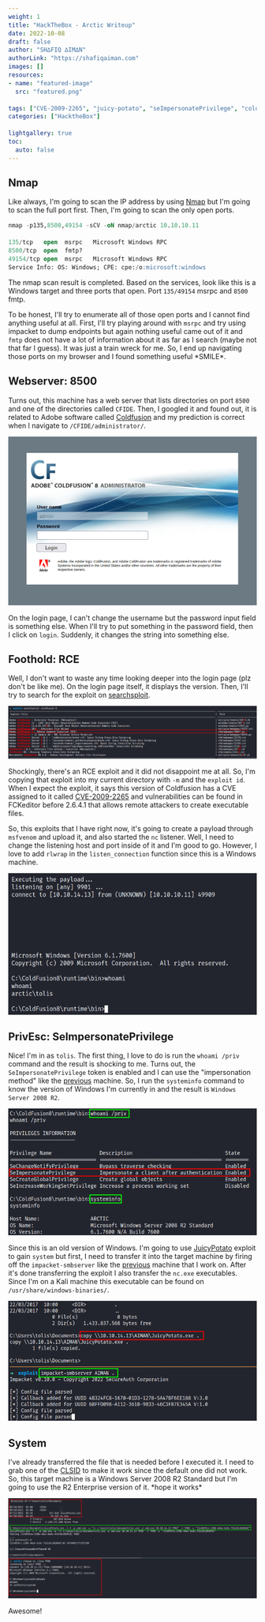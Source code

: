 ```yaml
---
weight: 1
title: "HackTheBox - Arctic Writeup"
date: 2022-10-08
draft: false
author: "SH∆FIQ ∆IM∆N"
authorLink: "https://shafiqaiman.com"
images: []
resources:
- name: "featured-image"
  src: "featured.png"

tags: ["CVE-2009-2265", "juicy-potato", "seImpersonatePrivilege", "coldfusion", "rce", "smbserver.py", "upload-vuln", "lfi", "jsp-reverse-shell", "msfvenom"]
categories: ["HacktheBox"]

lightgallery: true
toc:
  auto: false
---
```


## Nmap
Like always, I'm going to scan the IP address by using [Nmap](https://nmap.org/) but I'm going to scan the full port first. Then, I'm going to scan the only open ports.

```sql
nmap -p135,8500,49154 -sCV -oN nmap/arctic 10.10.10.11

135/tcp   open  msrpc   Microsoft Windows RPC
8500/tcp  open  fmtp?
49154/tcp open  msrpc   Microsoft Windows RPC
Service Info: OS: Windows; CPE: cpe:/o:microsoft:windows
```

The nmap scan result is completed. Based on the services, look like this is a Windows target and three ports that open. Port `135/49154` msrpc and `8500` fmtp.

To be honest, I'll try to enumerate all of those open ports and I cannot find anything useful at all. First, I'll try playing around with `msrpc` and try using impacket to dump endpoints but again nothing useful came out of it and `fmtp` does not have a lot of information about it as far as I search (maybe not that far I guess). It was just a train wreck for me. So, I end up navigating those ports on my browser and I found something useful \*SMILE\*.

## Webserver: 8500
Turns out, this machine has a web server that lists directories on port `8500` and one of the directories called `CFIDE`. Then, I googled it and found out, it is related to Adobe software called [Coldfusion](https://www.adobe.com/products/coldfusion-standard.html) and my prediction is correct when I navigate to `/CFIDE/administrator/`.

![coldfusion login page](coldfusion-login-page.png "coldfusion login page")

On the login page, I can't change the username but the password input field is something else. When I'll try to put something in the password field, then I click on `login`. Suddenly, it changes the string into something else.

## Foothold: RCE
Well, I don't want to waste any time looking deeper into the login page (plz don't be like me). On the login page itself, it displays the version. Then, I'll try to search for the exploit on [searchsploit](https://www.exploit-db.com/searchsploit).

![coldfusion 8 rce](coldfusion-8-rce.png "coldfusion 8 rce")

Shockingly, there's an RCE exploit and it did not disappoint me at all. So, I'm copying that exploit into my current directory with `-m` and the `exploit id`. When I expect the exploit, it says this version of Coldfusion has a CVE assigned to it called [CVE-2009-2265](https://nvd.nist.gov/vuln/detail/CVE-2009-2265) and vulnerabilities can be found in FCKeditor before 2.6.4.1 that allows remote attackers to create executable files. 

So, this exploits that I have right now, it's going to create a payload through `msfvenom` and upload it, and also started the `nc` listener. Well, I need to change the listening host and port inside of it and I'm good to go. However, I love to add `rlwrap` in the `listen_connection` function since this is a Windows machine.

![shell as tolis](shell-tolis.png "shell as tolis")

## PrivEsc: SeImpersonatePrivilege
Nice! I'm in as `tolis`. The first thing, I love to do is run the `whoami /priv` command and the result is shocking to me. Turns out, the `SeImpersonatePrivilege` token is enabled and I can use the "impersonation method" like the [previous](https://shafiqaiman.com/hackthebox-sheild-writeup/) machine. So, I run the `systeminfo` command to know the version of Windows I'm currently in and the result is `Windows Server 2008 R2`. 

![check the system and priv](check-system-and-priv.png "check the system and priv")

Since this is an old version of Windows. I'm going to use [JuicyPotato](https://github.com/ohpe/juicy-potato/releases) exploit to gain `system` but first, I need to transfer it into the target machine by firing off the `impacket-smbserver` like the [previous](https://shafiqaiman.com/hackthebox-grandpa-writeup/) machine that I work on. After it's done transferring the exploit I also transfer the `nc.exe` executables. Since I'm on a Kali machine this executable can be found on `/usr/share/windows-binaries/`.

![transferring file](transfer-file.png "transferring file")

## System
I've already transferred the file that is needed before I executed it. I need to grab one of the [CLSID](https://ohpe.it/juicy-potato/CLSID/Windows_Server_2008_R2_Enterprise/) to make it work since the default one did not work. So, this target machine is a Windows Server 2008 R2 Standard but I'm going to use the R2 Enterprise version of it. \*hope it works\*

![shell as system](shell-system.png "shell as system")

Awesome!